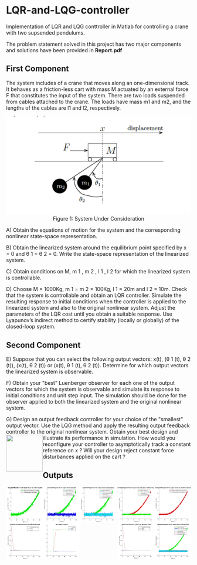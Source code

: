 # LQR-and-LQG-controller
Implementation of LQR and LQG conttroller in Matlab for controlling a crane with two supsended pendulums. 

The problem statement solved in this project has two major components and solutions have been provided in **Report.pdf**

## First Component
The system includes of a crane that moves along an one-dimensional track. It behaves as a
friction-less cart with mass M actuated by an external force F that constitutes the input of
the system. There are two loads suspended from cables attached to the crane. The loads
have mass m1 and m2, and the lengths of the cables are l1 and l2, respectively.

<p align="center">
<img src="https://github.com/AmanVirmani/LQR-and-LQG-controller/blob/master/crane.png">
Figure 1: System Under Consideration
</p>

A) Obtain the equations of motion for the system and the corresponding nonlinear state-space
representation.


B) Obtain the linearized system around the equilibrium point specified by x = 0 and θ 1 =
θ 2 = 0. Write the state-space representation of the linearized system.


C) Obtain conditions on M, m 1 , m 2 , l 1 , l 2 for which the linearized system is controllable.


D) Choose M = 1000Kg, m 1 = m 2 = 100Kg, l 1 = 20m and l 2 = 10m. Check that the system is controllable and obtain an LQR controller. Simulate the resulting response to initial conditions when the controller is applied to the linearized system and also to the original nonlinear system. Adjust the parameters of the LQR cost until you obtain a suitable response. Use Lyapunov’s indirect method to certify stability (locally or globally) of the closed-loop system.

## Second Component 

E) Suppose that you can select the following output vectors: x(t), (θ 1 (t), θ 2 (t)), (x(t), θ 2 (t)) or (x(t), θ 1 (t), θ 2 (t)).
Determine for which output vectors the linearized system is observable.


F) Obtain your "best" Luenberger observer for each one of the output vectors for which the system is observable and simulate its response to initial conditions and unit step input. The simulation should be done for the observer applied to both the linearized system and the original nonlinear system.

G) Design an output feedback controller for your choice of the "smallest" output vector. Use the LQG method and apply the resulting output feedback controller to the original nonlinear system. Obtain your best design and
<img align="left" width="100" height="100" src="http://www.fillmurray.com/100/100">illustrate its performance in simulation. How would you reconfigure your controller to asymptotically track a constant reference on x ? Will your design reject constant force disturbances applied on the cart ?

## Outputs
<img align="left" width="100" height="100" src="https://github.com/AmanVirmani/LQR-and-LQG-controller/blob/master/C1_linear.jpg">
<img align="right" width="100" height="100" src="https://github.com/AmanVirmani/LQR-and-LQG-controller/blob/master/C1_non_linear.jpg">
<img align="left" width="100" height="100" src="https://github.com/AmanVirmani/LQR-and-LQG-controller/blob/master/C3_linear.jpg">
<img align="right" width="100" height="100" src="https://github.com/AmanVirmani/LQR-and-LQG-controller/blob/master/C3_non_linear.jpg">
<img align="left" width="100" height="100" src="https://github.com/AmanVirmani/LQR-and-LQG-controller/blob/master/C4_linear.jpg">
<img align="right" width="100" height="100" src="https://github.com/AmanVirmani/LQR-and-LQG-controller/blob/master/C4_non_linear.jpg">
<img align="left" width="100" height="100" src="https://github.com/AmanVirmani/LQR-and-LQG-controller/blob/master/LQR_linear.jpg">
<img align="right" width="100" height="100" src="https://github.com/AmanVirmani/LQR-and-LQG-controller/blob/master/LQR_non_linear.jpg">
<img align="center" width="100" height="100" src="https://github.com/AmanVirmani/LQR-and-LQG-controller/blob/master/LQG_non_linear.jpg">
